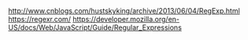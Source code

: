 ## 
http://www.cnblogs.com/hustskyking/archive/2013/06/04/RegExp.html
https://regexr.com/
https://developer.mozilla.org/en-US/docs/Web/JavaScript/Guide/Regular_Expressions